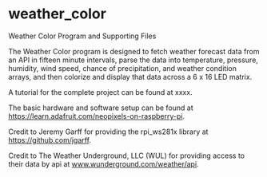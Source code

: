 # weather_color
Weather Color Program and Supporting Files

The Weather Color program is designed to fetch weather forecast data from an API in fifteen minute intervals, parse the data into temperature, pressure, humidity, wind speed, chance of precipitation, and weather condition arrays, and then colorize and display that data across a 6 x 16 LED matrix.

A tutorial for the complete project can be found at xxxx.

The basic hardware and software setup can be found at https://learn.adafruit.com/neopixels-on-raspberry-pi. 

Credit to Jeremy Garff for providing the rpi_ws281x library at https://github.com/jgarff. 

Credit to The Weather Underground, LLC (WUL) for providing access to their data by api at www.wunderground.com/weather/api.
